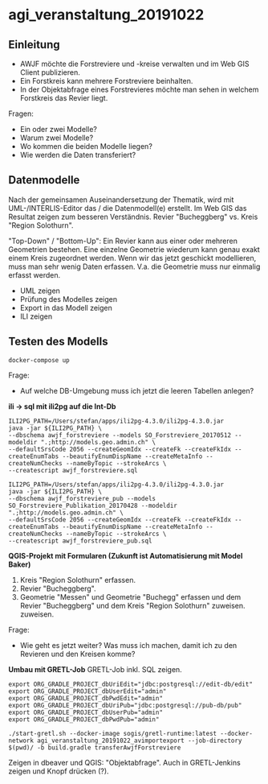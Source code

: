 # agi_veranstaltung_20191022

## Einleitung
- AWJF möchte die Forstreviere und -kreise verwalten und im Web GIS Client publizieren. 
- Ein Forstkreis kann mehrere Forstreviere beinhalten. 
- In der Objektabfrage eines Forstrevieres möchte man sehen in welchem Forstkreis das Revier liegt.

Fragen: 
- Ein oder zwei Modelle?
- Warum zwei Modelle?
- Wo kommen die beiden Modelle liegen?
- Wie werden die Daten transferiert?

## Datenmodelle
Nach der gemeinsamen Auseinandersetzung der Thematik, wird mit UML-/INTERLIS-Editor das / die Datenmodell(e) erstellt. Im Web GIS das Resultat zeigen zum besseren Verständnis. Revier "Bucheggberg" vs. Kreis "Region Solothurn".

"Top-Down" / "Bottom-Up": Ein Revier kann aus einer oder mehreren Geometrien bestehen. Eine einzelne Geometrie wiederum kann genau exakt einem Kreis zugeordnet werden. Wenn wir das jetzt geschickt modellieren, muss man sehr wenig Daten erfassen. V.a. die Geometrie muss nur einmalig erfasst werden.

- UML zeigen
- Prüfung des Modelles zeigen
- Export in das Modell zeigen
- ILI zeigen

## Testen des Modells
```
docker-compose up
```

Frage: 
- Auf welche DB-Umgebung muss ich jetzt die leeren Tabellen anlegen?


**ili -> sql mit ili2pg auf die Int-Db**

```
ILI2PG_PATH=/Users/stefan/apps/ili2pg-4.3.0/ili2pg-4.3.0.jar  
java -jar ${ILI2PG_PATH} \
--dbschema awjf_forstreviere --models SO_Forstreviere_20170512 --modeldir ".;http://models.geo.admin.ch" \
--defaultSrsCode 2056 --createGeomIdx --createFk --createFkIdx --createEnumTabs --beautifyEnumDispName --createMetaInfo --createNumChecks --nameByTopic --strokeArcs \
--createscript awjf_forstreviere.sql
```

```
ILI2PG_PATH=/Users/stefan/apps/ili2pg-4.3.0/ili2pg-4.3.0.jar  
java -jar ${ILI2PG_PATH} \
--dbschema awjf_forstreviere_pub --models SO_Forstreviere_Publikation_20170428 --modeldir ".;http://models.geo.admin.ch" \
--defaultSrsCode 2056 --createGeomIdx --createFk --createFkIdx --createEnumTabs --beautifyEnumDispName --createMetaInfo --createNumChecks --nameByTopic --strokeArcs \
--createscript awjf_forstreviere_pub.sql
```

**QGIS-Projekt mit Formularen (Zukunft ist Automatisierung mit Model Baker)**

1. Kreis "Region Solothurn" erfassen.
2. Revier "Bucheggberg".
3. Geometrie "Messen" und Geometrie "Buchegg" erfassen und dem Revier "Bucheggberg" und dem Kreis "Region Solothurn" zuweisen. zuweisen.

Frage: 
- Wie geht es jetzt weiter? Was muss ich machen, damit ich zu den Revieren und den Kreisen komme?

**Umbau mit GRETL-Job**
GRETL-Job inkl. SQL zeigen.

```
export ORG_GRADLE_PROJECT_dbUriEdit="jdbc:postgresql://edit-db/edit"
export ORG_GRADLE_PROJECT_dbUserEdit="admin"
export ORG_GRADLE_PROJECT_dbPwdEdit="admin"
export ORG_GRADLE_PROJECT_dbUriPub="jdbc:postgresql://pub-db/pub"
export ORG_GRADLE_PROJECT_dbUserPub="admin"
export ORG_GRADLE_PROJECT_dbPwdPub="admin"
```

```
./start-gretl.sh --docker-image sogis/gretl-runtime:latest --docker-network agi_veranstaltung_20191022_avimportexport --job-directory $(pwd)/ -b build.gradle transferAwjfForstreviere
```

Zeigen in dbeaver und QGIS: "Objektabfrage". Auch in GRETL-Jenkins zeigen und Knopf drücken (?).

